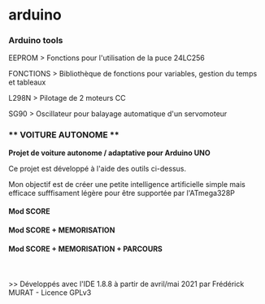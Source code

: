 <H1>arduino</H1>

<h3>Arduino tools</h3>

<p>EEPROM > Fonctions pour l'utilisation de la puce 24LC256
  
FONCTIONS > Bibliothèque de fonctions pour variables, gestion du temps et tableaux

L298N > Pilotage de 2 moteurs CC

SG90 > Oscillateur pour balayage automatique d'un servomoteur</p>

<H3>** VOITURE AUTONOME **</H3>

<p><b>Projet de voiture autonome / adaptative pour Arduino UNO</b></p>

<p>Ce projet est développé à l'aide des outils ci-dessus.</p>
<p>Mon objectif est de créer une petite intelligence artificielle simple mais efficace sufffisament légère pour être supportée par l'ATmega328P</p>
<h4>Mod SCORE</h4>
<h4>Mod SCORE + MEMORISATION</h4>
<h4>Mod SCORE + MEMORISATION + PARCOURS</h4>
<br>
<br>
>> Développés avec l'IDE 1.8.8 à partir de avril/mai 2021 par Frédérick MURAT - Licence GPLv3

